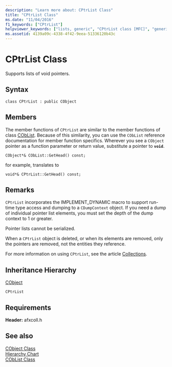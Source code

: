 ```yaml
---
description: "Learn more about: CPtrList Class"
title: "CPtrList Class"
ms.date: "11/04/2016"
f1_keywords: ["CPtrList"]
helpviewer_keywords: ["lists, generic", "CPtrList class [MFC]", "generic lists"]
ms.assetid: 4139a09c-4338-4f42-9eea-51336120b43c
---
```

# CPtrList Class

Supports lists of void pointers.

## Syntax

```
class CPtrList : public CObject
```

## Members

The member functions of `CPtrList` are similar to the member functions of class [CObList](../../mfc/reference/coblist-class.md). Because of this similarity, you can use the `CObList` reference documentation for member function specifics. Wherever you see a `CObject` pointer as a function parameter or return value, substitute a pointer to **`void`**.

`CObject*& CObList::GetHead() const;`

for example, translates to

`void*& CPtrList::GetHead() const;`

## Remarks

`CPtrList` incorporates the IMPLEMENT_DYNAMIC macro to support run-time type access and dumping to a `CDumpContext` object. If you need a dump of individual pointer list elements, you must set the depth of the dump context to 1 or greater.

Pointer lists cannot be serialized.

When a `CPtrList` object is deleted, or when its elements are removed, only the pointers are removed, not the entities they reference.

For more information on using `CPtrList`, see the article [Collections](../../mfc/collections.md).

## Inheritance Hierarchy

[CObject](../../mfc/reference/cobject-class.md)

`CPtrList`

## Requirements

**Header:** afxcoll.h

## See also

[CObject Class](../../mfc/reference/cobject-class.md)<br/>
[Hierarchy Chart](../../mfc/hierarchy-chart.md)<br/>
[CObList Class](../../mfc/reference/coblist-class.md)
